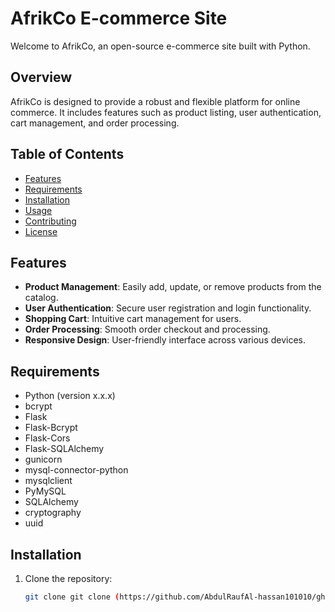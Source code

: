 ﻿# AfrikCo E-commerce Site

Welcome to AfrikCo, an open-source e-commerce site built with Python.

## Overview

AfrikCo is designed to provide a robust and flexible platform for online commerce. It includes features such as product listing, user authentication, cart management, and order processing.

## Table of Contents

- [Features](#features)
- [Requirements](#requirements)
- [Installation](#installation)
- [Usage](#usage)
- [Contributing](#contributing)
- [License](#license)

## Features

- **Product Management**: Easily add, update, or remove products from the catalog.
- **User Authentication**: Secure user registration and login functionality.
- **Shopping Cart**: Intuitive cart management for users.
- **Order Processing**: Smooth order checkout and processing.
- **Responsive Design**: User-friendly interface across various devices.

## Requirements

- Python (version x.x.x)
- bcrypt
- Flask
- Flask-Bcrypt
- Flask-Cors
- Flask-SQLAlchemy
- gunicorn
- mysql-connector-python
- mysqlclient
- PyMySQL
- SQLAlchemy
- cryptography
- uuid


## Installation

1. Clone the repository:

   ```bash
   git clone git clone (https://github.com/AbdulRaufAl-hassan101010/ghantrade.git)
